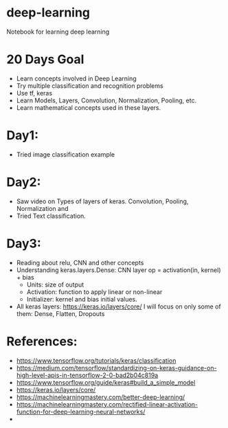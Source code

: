 # deep-learning
Notebook for learning deep learning

# 20 Days Goal
- Learn concepts involved in Deep Learning
- Try multiple classification and recognition problems
- Use tf, keras
- Learn Models, Layers, Convolution, Normalization, Pooling, etc.
- Learn mathematical concepts used in these layers.

# Day1:
- Tried image classification example

# Day2:
- Saw video on Types of layers of keras. Convolution, Pooling, Normalization and 
- Tried Text classification.

# Day3:
- Reading about relu, CNN and other concepts
- Understanding keras.layers.Dense: CNN layer op = activation(in, kernel) + bias
  - Units: size of output
  - Activation: function to apply linear or non-linear
  - Initializer: kernel and bias initial values.
- All keras layers: https://keras.io/layers/core/ I will focus on only some of them: Dense, Flatten, Dropouts

# References:
- https://www.tensorflow.org/tutorials/keras/classification
- https://medium.com/tensorflow/standardizing-on-keras-guidance-on-high-level-apis-in-tensorflow-2-0-bad2b04c819a
- https://www.tensorflow.org/guide/keras#build_a_simple_model
- https://keras.io/layers/core/
- https://machinelearningmastery.com/better-deep-learning/
- https://machinelearningmastery.com/rectified-linear-activation-function-for-deep-learning-neural-networks/
- 
